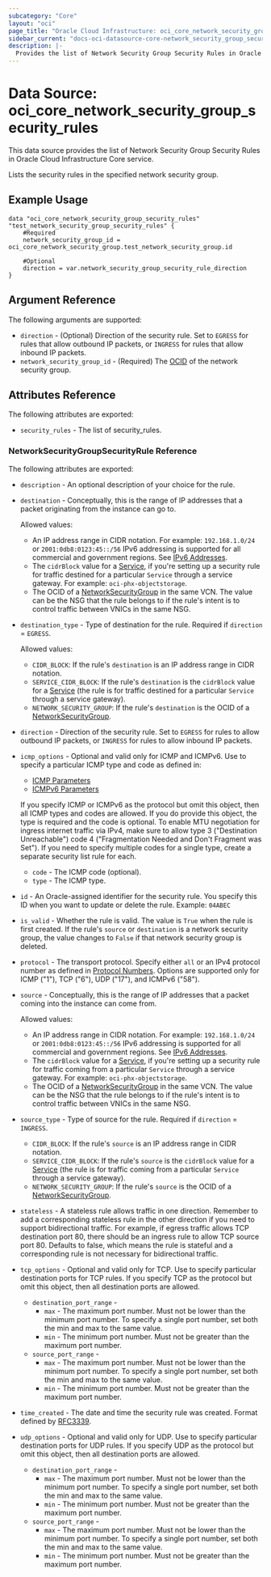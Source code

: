 ```yaml
---
subcategory: "Core"
layout: "oci"
page_title: "Oracle Cloud Infrastructure: oci_core_network_security_group_security_rules"
sidebar_current: "docs-oci-datasource-core-network_security_group_security_rules"
description: |-
  Provides the list of Network Security Group Security Rules in Oracle Cloud Infrastructure Core service
---
```


# Data Source: oci_core_network_security_group_security_rules
This data source provides the list of Network Security Group Security Rules in Oracle Cloud Infrastructure Core service.

Lists the security rules in the specified network security group.


## Example Usage

```hcl
data "oci_core_network_security_group_security_rules" "test_network_security_group_security_rules" {
	#Required
	network_security_group_id = oci_core_network_security_group.test_network_security_group.id

	#Optional
	direction = var.network_security_group_security_rule_direction
}
```

## Argument Reference

The following arguments are supported:

* `direction` - (Optional) Direction of the security rule. Set to `EGRESS` for rules that allow outbound IP packets, or `INGRESS` for rules that allow inbound IP packets. 
* `network_security_group_id` - (Required) The [OCID](https://docs.cloud.oracle.com/iaas/Content/General/Concepts/identifiers.htm) of the network security group.


## Attributes Reference

The following attributes are exported:

* `security_rules` - The list of security_rules.

### NetworkSecurityGroupSecurityRule Reference

The following attributes are exported:

* `description` - An optional description of your choice for the rule. 
* `destination` - Conceptually, this is the range of IP addresses that a packet originating from the instance can go to.

	Allowed values:
	* An IP address range in CIDR notation. For example: `192.168.1.0/24` or `2001:0db8:0123:45::/56` IPv6 addressing is supported for all commercial and government regions. See [IPv6 Addresses](https://docs.cloud.oracle.com/iaas/Content/Network/Concepts/ipv6.htm).
	* The `cidrBlock` value for a [Service](https://docs.cloud.oracle.com/iaas/api/#/en/iaas/latest/Service/), if you're setting up a security rule for traffic destined for a particular `Service` through a service gateway. For example: `oci-phx-objectstorage`.
	* The OCID of a [NetworkSecurityGroup](https://docs.cloud.oracle.com/iaas/api/#/en/iaas/latest/NetworkSecurityGroup/) in the same VCN. The value can be the NSG that the rule belongs to if the rule's intent is to control traffic between VNICs in the same NSG. 
* `destination_type` - Type of destination for the rule. Required if `direction` = `EGRESS`.

	Allowed values:
	* `CIDR_BLOCK`: If the rule's `destination` is an IP address range in CIDR notation.
	* `SERVICE_CIDR_BLOCK`: If the rule's `destination` is the `cidrBlock` value for a [Service](https://docs.cloud.oracle.com/iaas/api/#/en/iaas/latest/Service/) (the rule is for traffic destined for a particular `Service` through a service gateway).
	* `NETWORK_SECURITY_GROUP`: If the rule's `destination` is the OCID of a [NetworkSecurityGroup](https://docs.cloud.oracle.com/iaas/api/#/en/iaas/latest/NetworkSecurityGroup/). 
* `direction` - Direction of the security rule. Set to `EGRESS` for rules to allow outbound IP packets, or `INGRESS` for rules to allow inbound IP packets. 
* `icmp_options` - Optional and valid only for ICMP and ICMPv6. Use to specify a particular ICMP type and code as defined in:
	* [ICMP Parameters](http://www.iana.org/assignments/icmp-parameters/icmp-parameters.xhtml)
	* [ICMPv6 Parameters](https://www.iana.org/assignments/icmpv6-parameters/icmpv6-parameters.xhtml)

	If you specify ICMP or ICMPv6 as the protocol but omit this object, then all ICMP types and codes are allowed. If you do provide this object, the type is required and the code is optional. To enable MTU negotiation for ingress internet traffic via IPv4, make sure to allow type 3 ("Destination Unreachable") code 4 ("Fragmentation Needed and Don't Fragment was Set"). If you need to specify multiple codes for a single type, create a separate security list rule for each. 
	* `code` - The ICMP code (optional).
	* `type` - The ICMP type.
* `id` - An Oracle-assigned identifier for the security rule. You specify this ID when you want to update or delete the rule.  Example: `04ABEC` 
* `is_valid` - Whether the rule is valid. The value is `True` when the rule is first created. If the rule's `source` or `destination` is a network security group, the value changes to `False` if that network security group is deleted. 
* `protocol` - The transport protocol. Specify either `all` or an IPv4 protocol number as defined in [Protocol Numbers](http://www.iana.org/assignments/protocol-numbers/protocol-numbers.xhtml). Options are supported only for ICMP ("1"), TCP ("6"), UDP ("17"), and ICMPv6 ("58"). 
* `source` - Conceptually, this is the range of IP addresses that a packet coming into the instance can come from.

	Allowed values:
	* An IP address range in CIDR notation. For example: `192.168.1.0/24` or `2001:0db8:0123:45::/56` IPv6 addressing is supported for all commercial and government regions. See [IPv6 Addresses](https://docs.cloud.oracle.com/iaas/Content/Network/Concepts/ipv6.htm).
	* The `cidrBlock` value for a [Service](https://docs.cloud.oracle.com/iaas/api/#/en/iaas/latest/Service/), if you're setting up a security rule for traffic coming from a particular `Service` through a service gateway. For example: `oci-phx-objectstorage`.
	* The OCID of a [NetworkSecurityGroup](https://docs.cloud.oracle.com/iaas/api/#/en/iaas/latest/NetworkSecurityGroup/) in the same VCN. The value can be the NSG that the rule belongs to if the rule's intent is to control traffic between VNICs in the same NSG. 
* `source_type` - Type of source for the rule. Required if `direction` = `INGRESS`.
	* `CIDR_BLOCK`: If the rule's `source` is an IP address range in CIDR notation.
	* `SERVICE_CIDR_BLOCK`: If the rule's `source` is the `cidrBlock` value for a [Service](https://docs.cloud.oracle.com/iaas/api/#/en/iaas/latest/Service/) (the rule is for traffic coming from a particular `Service` through a service gateway).
	* `NETWORK_SECURITY_GROUP`: If the rule's `source` is the OCID of a [NetworkSecurityGroup](https://docs.cloud.oracle.com/iaas/api/#/en/iaas/latest/NetworkSecurityGroup/). 
* `stateless` - A stateless rule allows traffic in one direction. Remember to add a corresponding stateless rule in the other direction if you need to support bidirectional traffic. For example, if egress traffic allows TCP destination port 80, there should be an ingress rule to allow TCP source port 80. Defaults to false, which means the rule is stateful and a corresponding rule is not necessary for bidirectional traffic. 
* `tcp_options` - Optional and valid only for TCP. Use to specify particular destination ports for TCP rules. If you specify TCP as the protocol but omit this object, then all destination ports are allowed. 
	* `destination_port_range` - 
		* `max` - The maximum port number. Must not be lower than the minimum port number. To specify a single port number, set both the min and max to the same value. 
		* `min` - The minimum port number. Must not be greater than the maximum port number. 
	* `source_port_range` - 
		* `max` - The maximum port number. Must not be lower than the minimum port number. To specify a single port number, set both the min and max to the same value. 
		* `min` - The minimum port number. Must not be greater than the maximum port number. 
* `time_created` - The date and time the security rule was created. Format defined by [RFC3339](https://tools.ietf.org/html/rfc3339).
* `udp_options` - Optional and valid only for UDP. Use to specify particular destination ports for UDP rules. If you specify UDP as the protocol but omit this object, then all destination ports are allowed. 
	* `destination_port_range` - 
		* `max` - The maximum port number. Must not be lower than the minimum port number. To specify a single port number, set both the min and max to the same value. 
		* `min` - The minimum port number. Must not be greater than the maximum port number. 
	* `source_port_range` - 
		* `max` - The maximum port number. Must not be lower than the minimum port number. To specify a single port number, set both the min and max to the same value. 
		* `min` - The minimum port number. Must not be greater than the maximum port number. 